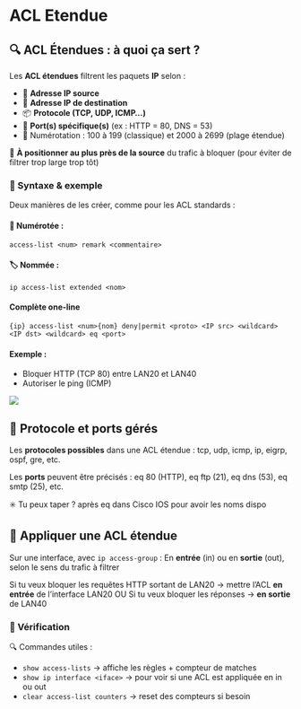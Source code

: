# ACL Etendue



## **🔍 ACL Étendues : à quoi ça sert ?**

Les **ACL étendues** filtrent les paquets **IP** selon :

- 🧭 **Adresse IP source**
- 🎯 **Adresse IP de destination**
- 📦 **Protocole (TCP, UDP, ICMP…)**
- 🚪 **Port(s) spécifique(s)** (ex : HTTP = 80, DNS = 53)
- 📌 Numérotation : 100 à 199 (classique) et 2000 à 2699 (plage étendue)

📍 **À positionner au plus près de la source** du trafic à bloquer (pour éviter de filtrer trop large trop tôt)



### **🧾 Syntaxe & exemple**

Deux manières de les créer, comme pour les ACL standards :


#### **🧱 Numérotée :**

`access-list <num> remark <commentaire>`

#### **🏷️ Nommée :** 

`ip access-list extended <nom>`

#### **Complète one-line**

`{ip} access-list <num>{nom} deny|permit <proto> <IP src> <wildcard> <IP dst> <wildcard> eq <port>`

#### Exemple : 
- Bloquer HTTP (TCP 80) entre LAN20 et LAN40
- Autoriser le ping (ICMP)

![](../../../media/Cours-Infrastructures-réseaux-ACL-Etendue-image1.png)

## **🔧 Protocole et ports gérés**

Les **protocoles possibles** dans une ACL étendue : tcp, udp, icmp, ip, eigrp, ospf, gre, etc.

Les **ports** peuvent être précisés : eq 80 (HTTP), eq ftp (21), eq dns (53), eq smtp (25), etc.  

✳️ Tu peux taper ? après eq dans Cisco IOS pour avoir les noms dispo



## **🚦 Appliquer une ACL étendue**

Sur une interface, avec `ip access-group` : En **entrée** (in) ou en **sortie** (out), selon le sens du trafic à filtrer

Si tu veux bloquer les requêtes HTTP sortant de LAN20 → mettre l’ACL **en entrée** de l’interface LAN20 OU Si tu veux bloquer les réponses → **en sortie** de LAN40



### **🧪 Vérification**

🔍 Commandes utiles :

- `show access-lists` → affiche les règles + compteur de matches
- `show ip interface <iface>` → pour voir si une ACL est appliquée en in ou out
- `clear access-list counters` → reset des compteurs si besoin


